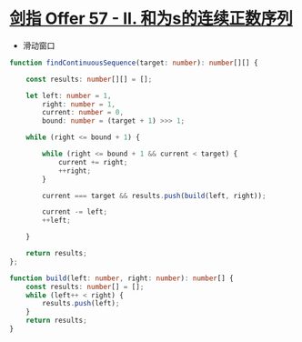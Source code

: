 
# [剑指 Offer 57 - II. 和为s的连续正数序列](https://leetcode-cn.com/problems/he-wei-sde-lian-xu-zheng-shu-xu-lie-lcof/)

- 滑动窗口

```ts
function findContinuousSequence(target: number): number[][] {

    const results: number[][] = [];

    let left: number = 1,
        right: number = 1,
        current: number = 0,
        bound: number = (target + 1) >>> 1;

    while (right <= bound + 1) {

        while (right <= bound + 1 && current < target) {
            current += right;
            ++right;
        }

        current === target && results.push(build(left, right));

        current -= left;
        ++left;

    }

    return results;
};

function build(left: number, right: number): number[] {
    const results: number[] = [];
    while (left++ < right) {
        results.push(left);
    }
    return results;
}
```
